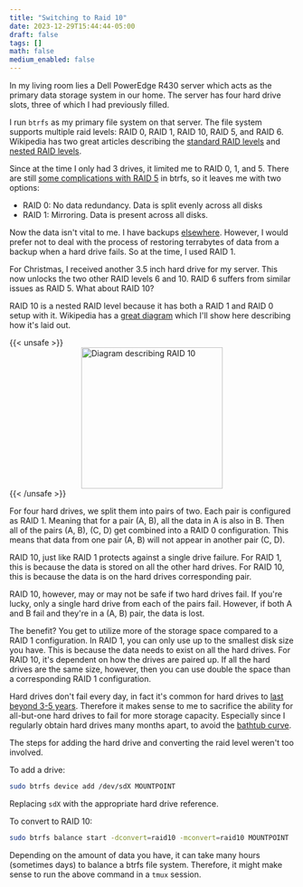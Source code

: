 ```yaml
---
title: "Switching to Raid 10"
date: 2023-12-29T15:44:44-05:00
draft: false
tags: []
math: false
medium_enabled: false
---
```


In my living room lies a Dell PowerEdge R430 server which acts as the primary data storage system in our home. The server has four hard drive slots, three of which I had previously filled.

I run `btrfs` as my primary file system on that server. The file system supports multiple raid levels: RAID 0, RAID 1, RAID 10, RAID 5, and RAID 6. Wikipedia has two great articles describing the [standard RAID levels](https://en.wikipedia.org/wiki/Standard_RAID_levels) and [nested RAID levels](https://en.wikipedia.org/wiki/Nested_RAID_levels).

Since at the time I only had 3 drives, it limited me to RAID 0, 1, and 5. There are still [some complications with RAID 5](https://btrfs.readthedocs.io/en/latest/btrfs-man5.html#raid56-status-and-recommended-practices) in btrfs, so it leaves me with two options:

- RAID 0: No data redundancy. Data is split evenly across all disks
- RAID 1: Mirroring. Data is present across all disks.

Now the data isn't vital to me. I have backups [elsewhere](https://www.raidisnotabackup.com/). However, I would prefer not to deal with the process of restoring terrabytes of data from a backup when a hard drive fails. So at the time, I used RAID 1.

For Christmas, I received another 3.5 inch hard drive for my server. This now unlocks the two other RAID levels 6 and 10. RAID 6 suffers from similar issues as RAID 5. What about RAID 10?

RAID 10 is a nested RAID level because it has both a RAID 1 and RAID 0 setup with it.  Wikipedia has a [great diagram](https://en.wikipedia.org/wiki/Nested_RAID_levels#/media/File:RAID_10_01.svg) which I'll show here describing how it's laid out.

{{< unsafe >}}
<img style="display: block; margin: 0 auto;" src="/files/images/blog/202312291631.png" alt="Diagram describing RAID 10" width=250/>
{{< /unsafe >}}


For four hard drives, we split them into pairs of two. Each pair is configured as RAID 1. Meaning that for a pair (A, B), all the data in A is also in B. Then all of the pairs  (A, B), (C, D) get combined into a RAID 0 configuration. This means that data from one pair (A, B) will not appear in another pair (C, D).

RAID 10, just like RAID 1 protects against a single drive failure. For RAID 1, this is because the data is stored on all the other hard drives. For RAID 10, this is because the data is on the hard drives corresponding pair.

RAID 10, however, may or may not be safe if two hard drives fail. If you're lucky, only a single hard drive from each of the pairs fail. However, if both A and B fail and they're in a (A, B) pair, the data is lost.

The benefit? You get to utilize more of the storage space compared to a RAID 1 configuration. In RAID 1, you can only use up to the smallest disk size you have. This is because the data needs to exist on all the hard drives. For RAID 10, it's dependent on how the drives are paired up. If all the hard drives are the same size, however, then you can use double the space than a corresponding RAID 1 configuration. 

Hard drives don't fail every day, in fact it's common for hard drives to [last beyond 3-5 years](https://www.backblaze.com/blog/hard-drive-life-expectancy/). Therefore it makes sense to me to sacrifice the ability for all-but-one hard drives to fail for more storage capacity. Especially since I regularly obtain hard drives many months apart, to avoid the [bathtub curve](https://en.wikipedia.org/wiki/Bathtub_curve).

The steps for adding the hard drive and converting the raid level weren't too involved.

To add a drive:

```bash
sudo btrfs device add /dev/sdX MOUNTPOINT
```

Replacing `sdX` with the appropriate hard drive reference.

To convert to RAID 10:

```bash
sudo btrfs balance start -dconvert=raid10 -mconvert=raid10 MOUNTPOINT
```

Depending on the amount of data you have, it can take many hours (sometimes days) to balance a btrfs file system. Therefore, it might make sense to run the above command in a `tmux` session.

